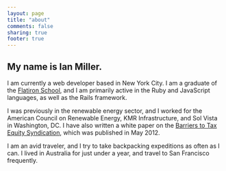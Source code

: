 ```yaml
---
layout: page
title: "about"
comments: false
sharing: true
footer: true
---
```

## My name is Ian Miller.
  
I am currently a web developer based in New York City. I am a graduate of the [Flatiron School](http://flatironschool.com/), and I am primarily active in the Ruby and JavaScript languages, as well as the Rails framework.

I was previously in the renewable energy sector, and I worked for the American Council on Renewable Energy, KMR Infrastructure, and Sol Vista in Washington, DC. I have also written a white paper on the [Barriers to Tax Equity Syndication](http://www.acore.org/wp-content/uploads/2012/07/Tax-Equity-Barriers.IanMiller.InternSpring2012.pdf), which was published in May 2012.

I am an avid traveler, and I try to take backpacking expeditions as often as I can. I lived in Australia for just under a year, and travel to San Francisco frequently. 
